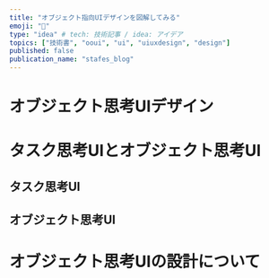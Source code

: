 ```yaml
---
title: "オブジェクト指向UIデザインを図解してみる"
emoji: "🙌"
type: "idea" # tech: 技術記事 / idea: アイデア
topics: ["技術書", "ooui", "ui", "uiuxdesign", "design"]
published: false
publication_name: "stafes_blog"
---
```


# オブジェクト思考UIデザイン

# タスク思考UIとオブジェクト思考UI

## タスク思考UI


## オブジェクト思考UI

# オブジェクト思考UIの設計について